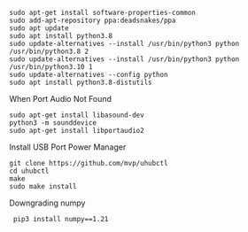 
```
sudo apt-get install software-properties-common
sudo add-apt-repository ppa:deadsnakes/ppa
sudo apt update
sudo apt install python3.8
sudo update-alternatives --install /usr/bin/python3 python /usr/bin/python3.8 2
sudo update-alternatives --install /usr/bin/python3 python /usr/bin/python3.10 1
sudo update-alternatives --config python
sudo apt install python3.8-distutils
```

When Port Audio Not Found 
```
sudo apt-get install libasound-dev
python3 -m sounddevice
sudo apt-get install libportaudio2

```

Install USB Port Power Manager 
```
git clone https://github.com/mvp/uhubctl
cd uhubctl
make
sudo make install
```
Downgrading numpy 
```
 pip3 install numpy==1.21
 ```
 

